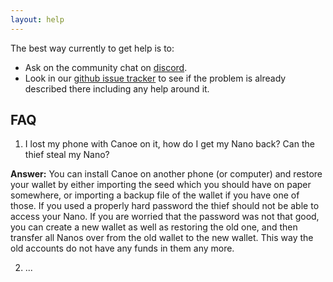 ```yaml
---
layout: help
---
```


The best way currently to get help is to:

* Ask on the community chat on [discord](https://discord.gg/ecVcJM3).
* Look in our [github issue tracker](http://github.com/getcanoe/canoe/issues) to see if the problem is already described there including any help around it.

## FAQ
1. I lost my phone with Canoe on it, how do I get my Nano back? Can the thief steal my Nano?

**Answer:** You can install Canoe on another phone (or computer) and restore your wallet by either importing the seed which you should have on paper somewhere, or importing a backup file of the wallet if you have one of those. If you used a properly hard password the thief should not be able to access your Nano. If you are worried that the password was not that good, you can create a new wallet as well as restoring the old one, and then transfer all Nanos over from the old wallet to the new wallet. This way the old accounts do not have any funds in them any more.

2. ...
